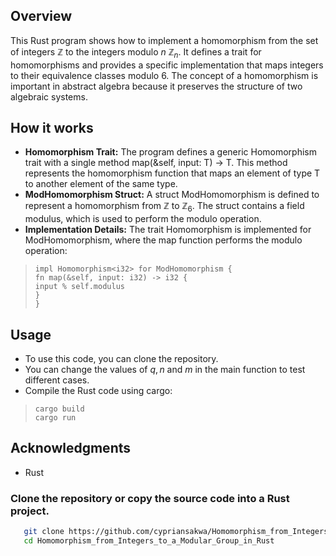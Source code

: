 ## Overview
This Rust program shows how to implement a homomorphism from the set of integers $\mathbb{Z}$ to the integers modulo $n$ $\mathbb{Z}_n$. It defines a trait for homomorphisms and provides a specific implementation that maps integers to their equivalence classes modulo $6$. The concept of a homomorphism is important in abstract algebra because it preserves the structure of two algebraic systems.
## How it works
- **Homomorphism Trait:** The program defines a generic Homomorphism<T>  trait with a single method map(&self, input: T) -> T. This method represents the homomorphism function that maps an element of type T to another element of the same type.
- **ModHomomorphism Struct:** A struct ModHomomorphism is defined to represent a homomorphism from $\mathbb{Z}$ to $\mathbb{Z}_6$. The struct contains a field modulus, which is used to perform the modulo operation.
- **Implementation Details:** The trait Homomorphism<i32> is implemented for ModHomomorphism, where the map function performs the modulo operation:
>```
>impl Homomorphism<i32> for ModHomomorphism {
>fn map(&self, input: i32) -> i32 {
> input % self.modulus
>}
>}

## Usage
- To use this code, you can clone the repository.
- You can change the values of $q,n$ and $m$ in the main function to test different cases.
- Compile the Rust code using cargo:
>```
>cargo build
>cargo run

 
## Acknowledgments
- Rust
### Clone the repository or copy the source code into a Rust project.
```bash
   git clone https://github.com/cypriansakwa/Homomorphism_from_Integers_to_a_Modular_Group_in_Rust.git
   cd Homomorphism_from_Integers_to_a_Modular_Group_in_Rust
